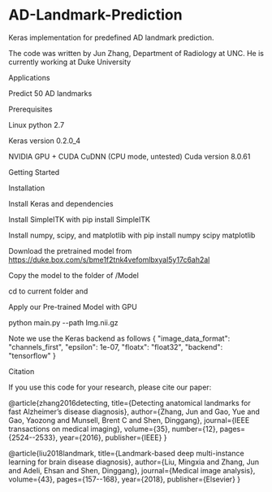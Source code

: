 # AD-Landmark-Prediction

Keras implementation for predefined AD landmark prediction.



The code was written by Jun Zhang, Department of Radiology at UNC. He is currently working at Duke University

Applications

Predict 50 AD landmarks



Prerequisites

Linux python 2.7

Keras version 0.2.0_4

NVIDIA GPU + CUDA CuDNN (CPU mode, untested) Cuda version 8.0.61
                        
Getting Started

Installation

Install Keras and dependencies 

Install SimpleITK with pip install SimpleITK

Install numpy, scipy, and matplotlib with pip install numpy scipy matplotlib

Download the pretrained model from https://duke.box.com/s/bme1f2tnk4vefomlbxyal5y17c6ah2al

Copy the model to the folder of /Model

cd to current folder and 

Apply our Pre-trained Model with GPU



python main.py --path Img.nii.gz

Note we use the Keras backend as follows
{
    "image_data_format": "channels_first",
    "epsilon": 1e-07,
    "floatx": "float32",
    "backend": "tensorflow"
}

Citation

If you use this code for your research, please cite our paper:

@article{zhang2016detecting,
  title={Detecting anatomical landmarks for fast Alzheimer’s disease diagnosis},
  author={Zhang, Jun and Gao, Yue and Gao, Yaozong and Munsell, Brent C and Shen, Dinggang},
  journal={IEEE transactions on medical imaging},
  volume={35},
  number={12},
  pages={2524--2533},
  year={2016},
  publisher={IEEE}
}

@article{liu2018landmark,
  title={Landmark-based deep multi-instance learning for brain disease diagnosis},
  author={Liu, Mingxia and Zhang, Jun and Adeli, Ehsan and Shen, Dinggang},
  journal={Medical image analysis},
  volume={43},
  pages={157--168},
  year={2018},
  publisher={Elsevier}
}


